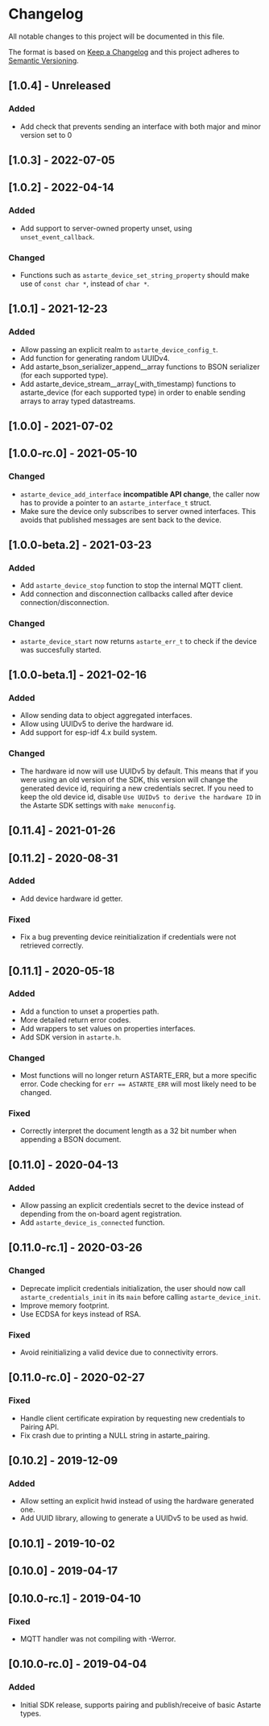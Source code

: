 # Changelog
All notable changes to this project will be documented in this file.

The format is based on [Keep a Changelog](http://keepachangelog.com/en/1.0.0/)
and this project adheres to [Semantic Versioning](http://semver.org/spec/v2.0.0.html).

## [1.0.4] - Unreleased
### Added
- Add check that prevents sending an interface with both major and minor version set to 0

## [1.0.3] - 2022-07-05

## [1.0.2] - 2022-04-14
### Added
- Add support to server-owned property unset, using `unset_event_callback`.

### Changed
- Functions such as `astarte_device_set_string_property` should make use of `const char *`, instead
  of `char *`.

## [1.0.1] - 2021-12-23
### Added
- Allow passing an explicit realm to `astarte_device_config_t`.
- Add function for generating random UUIDv4.
- Add astarte_bson_serializer_append_<T>_array functions to BSON serializer (for each supported
  type).
- Add astarte_device_stream_<T>_array(_with_timestamp) functions to astarte_device (for each
  supported type) in order to enable sending arrays to array typed datastreams.

## [1.0.0] - 2021-07-02

## [1.0.0-rc.0] - 2021-05-10
### Changed
- `astarte_device_add_interface` **incompatible API change**, the caller now has to provide a
  pointer to an `astarte_interface_t` struct.
- Make sure the device only subscribes to server owned interfaces. This avoids that published
  messages are sent back to the device.

## [1.0.0-beta.2] - 2021-03-23
### Added
- Add `astarte_device_stop` function to stop the internal MQTT client.
- Add connection and disconnection callbacks called after device connection/disconnection.

### Changed
- `astarte_device_start` now returns `astarte_err_t` to check if the device was succesfully started.

## [1.0.0-beta.1] - 2021-02-16
### Added
- Allow sending data to object aggregated interfaces.
- Allow using UUIDv5 to derive the hardware id.
- Add support for esp-idf 4.x build system.

### Changed
- The hardware id now will use UUIDv5 by default. This means that if you were using an old version
  of the SDK, this version will change the generated device id, requiring a new credentials secret.
  If you need to keep the old device id, disable `Use UUIDv5 to derive the hardware ID` in the
  Astarte SDK settings with `make menuconfig`.

## [0.11.4] - 2021-01-26

## [0.11.2] - 2020-08-31
### Added
- Add device hardware id getter.

### Fixed
- Fix a bug preventing device reinitialization if credentials were not retrieved correctly.

## [0.11.1] - 2020-05-18
### Added
- Add a function to unset a properties path.
- More detailed return error codes.
- Add wrappers to set values on properties interfaces.
- Add SDK version in `astarte.h`.

### Changed
- Most functions will no longer return ASTARTE_ERR, but a more specific error. Code checking for
  `err == ASTARTE_ERR` will most likely need to be changed.

### Fixed
- Correctly interpret the document length as a 32 bit number when appending a BSON document.

## [0.11.0] - 2020-04-13
### Added
- Allow passing an explicit credentials secret to the device instead of depending from the on-board
  agent registration.
- Add `astarte_device_is_connected` function.

## [0.11.0-rc.1] - 2020-03-26
### Changed
- Deprecate implicit credentials initialization, the user should now call `astarte_credentials_init`
  in its `main` before calling `astarte_device_init`.
- Improve memory footprint.
- Use ECDSA for keys instead of RSA.

### Fixed
- Avoid reinitializing a valid device due to connectivity errors.

## [0.11.0-rc.0] - 2020-02-27
### Fixed
- Handle client certificate expiration by requesting new credentials to Pairing API.
- Fix crash due to printing a NULL string in astarte_pairing.

## [0.10.2] - 2019-12-09
### Added
- Allow setting an explicit hwid instead of using the hardware generated one.
- Add UUID library, allowing to generate a UUIDv5 to be used as hwid.

## [0.10.1] - 2019-10-02

## [0.10.0] - 2019-04-17

## [0.10.0-rc.1] - 2019-04-10
### Fixed
- MQTT handler was not compiling with -Werror.

## [0.10.0-rc.0] - 2019-04-04
### Added
- Initial SDK release, supports pairing and publish/receive of basic Astarte types.
